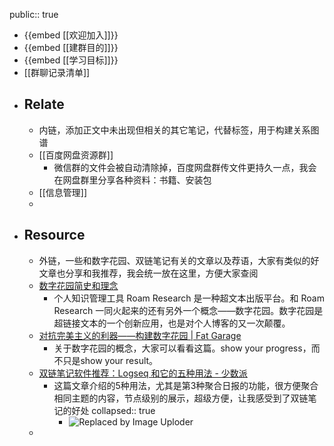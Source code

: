 public:: true

- {{embed [[欢迎加入]]}}
- {{embed [[建群目的]]}}
- {{embed [[学习目标]]}}
- [[群聊记录清单]]
- ## Relate
	- 内链，添加正文中未出现但相关的其它笔记，代替标签，用于构建关系图谱
	- [[百度网盘资源群]]
		- 微信群的文件会被自动清除掉，百度网盘群传文件更持久一点，我会在网盘群里分享各种资料：书籍、安装包
	- [[信息管理]]
	-
- ## Resource
	- 外链，一些和数字花园、双链笔记有关的文章以及荐语，大家有类似的好文章也分享和我推荐，我会统一放在这里，方便大家查阅
	- [数字花园简史和理念](https://mp.weixin.qq.com/s/cs2fR-vxpC-OIKxL07x_Aw)
		- 个人知识管理工具 Roam Research 是一种超文本出版平台。和 Roam Research 一同火起来的还有另外一个概念——数字花园。数字花园是超链接文本的一个创新应用，也是对个人博客的又一次颠覆。
	- [对抗完美主义的利器——构建数字花园 | Fat Garage](https://fat-garage.com/build-digital-garden/)
		- 关于数字花园的概念，大家可以看看这篇。show your progress，而不只是show your result。
	- [双链笔记软件推荐：Logseq 和它的五种用法 - 少数派](https://sspai.com/post/69503)
		- 这篇文章介绍的5种用法，尤其是第3种聚合日报的功能，很方便聚合相同主题的内容，节点级别的展示，超级方便，让我感受到了双链笔记的好处
		  collapsed:: true
			- ![Replaced by Image Uploder](https://photo.fishyer.com/img/202204181857424.png)
	-